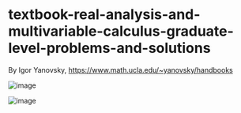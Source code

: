 # textbook-real-analysis-and-multivariable-calculus-graduate-level-problems-and-solutions
By Igor Yanovsky, https://www.math.ucla.edu/~yanovsky/handbooks

![image](https://user-images.githubusercontent.com/6586811/122599191-919fa380-d033-11eb-8bdd-49a6ff4389fd.png)

![image](https://user-images.githubusercontent.com/6586811/122599199-9401fd80-d033-11eb-9d4c-aaadfd2f7c06.png)

